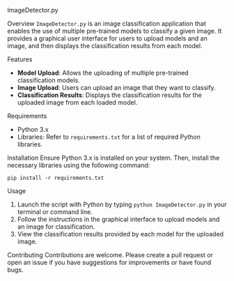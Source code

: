 ImageDetector.py 

Overview
`ImageDetector.py` is an image classification application that enables the use of multiple pre-trained models to classify a given image. It provides a graphical user interface for users to upload models and an image, and then displays the classification results from each model.

Features
- **Model Upload**: Allows the uploading of multiple pre-trained classification models.
- **Image Upload**: Users can upload an image that they want to classify.
- **Classification Results**: Displays the classification results for the uploaded image from each loaded model.

Requirements
- Python 3.x
- Libraries: Refer to `requirements.txt` for a list of required Python libraries.

Installation
Ensure Python 3.x is installed on your system. Then, install the necessary libraries using the following command:
```
pip install -r requirements.txt
```

Usage
1. Launch the script with Python by typing `python ImageDetector.py` in your terminal or command line.
2. Follow the instructions in the graphical interface to upload models and an image for classification.
3. View the classification results provided by each model for the uploaded image.

Contributing
Contributions are welcome. Please create a pull request or open an issue if you have suggestions for improvements or have found bugs.
